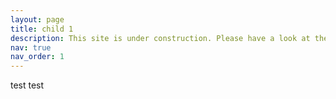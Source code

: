 ```yaml
---
layout: page
title: child 1
description: This site is under construction. Please have a look at the other projects and tune in later again.
nav: true
nav_order: 1
---
```


test test